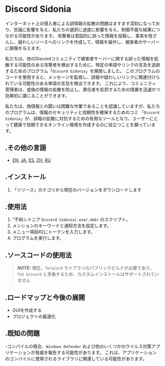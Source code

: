 # Discord Sidonia 
インターネット上の侵入者による誤情報の拡散の問題はますます深刻になっており、世論に影響を与え、私たちの選択に過度に影響を与え、制御不能な結果につながる可能性があります。 攻撃者は意図的に誤った情報を投稿し、事実を改ざんし、疑わしいソースへのリンクを作成して、情報を操作し、被害者のサーバーに損傷を与えます。

私たちは、他のDiscordコミュニティで被害者サーバーに関する誤った情報を拡散する可能性のある攻撃者を検出するために、特定の単語やリンクの言及を追跡するためのプログラム「`Discord Sidonia`」を開発しました。 このプログラムのコードを使用すると、メッセージを監視し、誤報や疑わしいリンクに関連付けられている可能性のある単語の言及を検出できます。 これにより、コミュニティ管理者は、虚偽の情報の拡散を防止し、責任者を処罰するための措置を迅速かつ効果的に講じることができます。

私たちは、偽情報との闘いは困難な作業であることを認識していますが、私たちのプログラムは、情報のセキュリティと信頼性を確保するためのコミ 「`Discord Sidonia`」が、誤報の拡散に対抗するための有用なツールとなり、ユーザーにとって健康で信頼できるオンライン環境を作成するのに役立つことを願っています。

## .その他の言語
- [EN](README.md), [JA](README.ja.md), [ES](README.es.md), [ZH](README.zh.md), [RU](README.ru.md)

## .インストール
1. 「リリース」カテゴリから現在のバージョンをダウンロードします

## .使用法
1. "不和シドニア `Discord Sidonia(.exe/.deb)` のスクリプト。
2. メンションのキーワードと通知方法を設定します。
3. メニュー項目#2にトークンを入力します。
4. プログラムを実行します。

## .ソースコードの使用法
>**_NOTE:_** 現在、`TeraCord` ライブラリのパブリックビルドが必要であり、`ToS Discord` と矛盾するため、カスタムインストールはサポートされていません

## .ロードマップと今後の展開
- GUIを作成する
- プロジェクトの最適化

## .既知の問題
-コンパイルの場合、`Windows Defender` および他のいくつかのウイルス対策アプリケーションが脅威を報告する可能性があります。 これは、アプリケーションのコンパイルに使用されるライブラリに関連している可能性があります。
